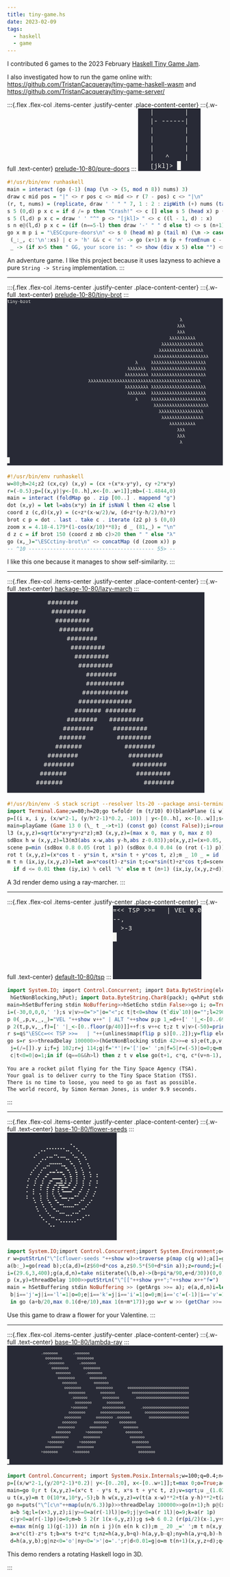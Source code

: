 ```yaml
---
title: tiny-game.hs
date: 2023-02-09
tags:
  - haskell
  - game
---
```


I contributed 6 games to the 2023 February [Haskell Tiny Game Jam](https://github.com/haskell-game/tiny-games-hs).

I also investigated how to run the game online with: https://github.com/TristanCacqueray/tiny-game-haskell-wasm and https://github.com/TristanCacqueray/tiny-game-server/

:::{.flex .flex-col .items-center .justify-center .place-content-center}
:::{.w-full .text-center}
[prelude-10-80/pure-doors](https://github.com/haskell-game/tiny-games-hs/tree/main/prelude/pure-doors)
:::
![pure-doors](../static/pure-doors.png)

```haskell
#!/usr/bin/env runhaskell
main = interact (go (-1) (map (\n -> (5, mod n 8)) nums) 3)
draw c mid pos = "|" <> r pos c <> mid <> r (7 - pos) c <> "|\n"
(r, t, nums) = (replicate, draw ' ' " " 7, 1 : 2 : zipWith (+) nums (tail nums))
s 5 (0,d) p x c = if d /= p then "Crash!" <> c [] else s 5 (head x) p (tail x) c
s 5 (l,d) p x c = draw ' ' "^" p <> "[jkl]> " <> c ((l - 1, d) : x)
s n e@(l,d) p x c = (if (n==5-l) then draw '-' " " d else t) <> s (n+1) e p x c
go x m p i = "\ESCcpure-doors\n" <> s 0 (head m) p (tail m) (\m -> case (m,i) of
 (_:_, c:'\n':xs) | c > 'h' && c < 'n' -> go (x+1) m (p + fromEnum c - 107) xs
 _ -> (if x>5 then " GG, your score is: " <> show (div x 5) else "") <> "\n")
```

An adventure game. I like this project because it uses lazyness to achieve a pure `String -> String` implementation.
:::

---

:::{.flex .flex-col .items-center .justify-center .place-content-center}
:::{.w-full .text-center}
[prelude-10-80/tiny-brot](https://github.com/haskell-game/tiny-games-hs/tree/main/prelude/tiny-brot)
:::
![tiny-brot](../static/tiny-brot.gif)

```haskell
#!/usr/bin/env runhaskell
w=80;h=24;z2 (cx,cy) (x,y) = (cx +(x*x-y*y), cy +2*x*y)
r=(-0.5);p=[(x,y)|y<-[0..h],x<-[0..w+1]];mb=(-1.4844,0)
main = interact (foldMap go . zip [00..] . mappend "g")
dot (x,y) = let l=abs(x*y) in if isNaN l then 42 else l
coord z (c,d)(x,y) = (c+z*(x-w/2)/w, (d+z*(y-h/2)/h)*r)
brot c p = dot . last . take c . iterate (z2 p) $ (0,0)
zoom x = 4.18-4.179*(1-cos(x/10)**8); d _ (81,_) = "\n"
d z c = if brot 150 (coord z mb c)>20 then " " else "λ"
go (x,_)="\ESCctiny-brot\n" <> concatMap (d (zoom x)) p
-- ^10 ----------------------------------------- 55> --
```

I like this one because it manages to show self-similarity.
:::

---

:::{.flex .flex-col .items-center .justify-center .place-content-center}
:::{.w-full .text-center}
[hackage-10-80/lazy-march](https://github.com/haskell-game/tiny-games-hs/tree/main/hackage/lazy-march)
:::
![lazy-march](../static/lazy-march.gif)

```haskell
#!/usr/bin/env -S stack script --resolver lts-20 --package ansi-terminal-game
import Terminal.Game;w=80;h=20;go t=foldr (m (t/10) 0)(blankPlane (i w) (i h)) p
p=[(i x, i y, (x/w*2-1, (y/h*2-1)*0.2, -10)) | y<-[0..h], x<-[0..w]];s=sin;c=cos
main=playGame (Game 13 0 (\_ t _->t+1) (const go) (const False));i=round
l3 (x,y,z)=sqrt(x*x+y*y+z*z);m3 (x,y,z)=(max x 0, max y 0, max z 0)
sdBox h w (x,y,z)=l3(m3(abs x-w,abs y-h,abs z-0.03));o(x,y,z)=(x+0.05, y-0.4, z)
scene p=min (sdBox 0.8 0.05 (rot 1 p)) (sdBox 0.4 0.04 (o (rot (-1) p)))
rot t (x,y,z)=(x*cos t - y*sin t, x*sin t + y*cos t, z);m _ 10 _ = id
m t n (ix,iy,(x,y,z))=let a=x*cos(t)-z*sin t;c=x*sin(t)+z*cos t;d=scene(a,y,c)in
  if d <= 0.01 then (iy,ix) % cell '%' else m t (n+1) (ix,iy,(x,y,z+d))
```

A 3d render demo using a ray-marcher.
:::

---

:::{.flex .flex-col .items-center .justify-center .place-content-center}
:::{.w-full .text-center}
[default-10-80/tsp](https://github.com/haskell-game/tiny-games-hs/tree/main/default/tsp)
:::
![tsp](../static/tsp.gif)

```haskell
import System.IO; import Control.Concurrent; import Data.ByteString(elemIndices,
 hGetNonBlocking,hPut); import Data.ByteString.Char8(pack); q=hPut stdout . pack
main=hSetBuffering stdin NoBuffering>>hSetEcho stdin False>>go i; o=True; m=max;
i=(-30,0,0,0,' ');s v|v>=0=">"|o="<";c t|t<0=show (t`div`10)|o="";l=2900;d="--,"
p 0(_,p,v,_,_)="VEL "++show v++" | ALT "++show p;p 1_=d++[' '|_<-[0..69]]++"~|~"
p 2(t,p,v,_,f)=[' '|_<-[0..floor(p/40)]]++f:s v++c t;z t v|v>(-50)=print t|o=q""
r s=q$"\ESCc=<< TSP >>=   | "++(unlines$map(flip p s)[0..2]);y=flip elemIndices;
go s=r s>>threadDelay 100000>>(hGetNonBlocking stdin 42>>=e s);e(t,p,v,h,_)i=let
 j=(/=[]).y i;f=j 102;r=j 114;g|f='*'|r='['|o=' ';n|f=5|r=(-5)|o=0;q=m 0(p+v-1);
 c|t<0=0|o=1;in if (q==0&&h>l) then z t v else go(t+1, c*q, c*(v+n-1), m h p, g)
```

```
You are a rocket pilot flying for the Tiny Space Agency (TSA).
Your goal is to deliver curry to the Tiny Space Station (TSS).
There is no time to loose, you need to go as fast as possible.
The world record, by Simon Kerman Jones, is under 9.9 seconds.
```
:::

---

:::{.flex .flex-col .items-center .justify-center .place-content-center}
:::{.w-full .text-center}
[base-10-80/flower-seeds](https://github.com/haskell-game/tiny-games-hs/tree/main/base/flower-seeds)
:::
![flower-seeds](../static/flower-seeds.png)

```haskell
import System.IO;import Control.Concurrent;import System.Environment;o=True
r w=putStrLn("\^[cflower-seeds "++show w)>>traverse p(map c(g w));a[]=go i
a(b:_)=go(read b);c(a,d)=(z$60+d*cos a,z$0.5*(50+d*sin a));z=round;j=(-1)
i=(29.6,3,400);g(a,d,n)=take n$iterate(\(b,e)->(b+pi*a/90,e+d/30))(0,0)
p (x,y)=threadDelay 1000>>putStrLn("\^[["++show y++";"++show x++"f❤")
main = hSetBuffering stdin NoBuffering >> (getArgs >>= a); e(a,d,n)i=let
 b|i=='j'=j|i=='l'=1|o=0;e|i=='k'=j|i=='i'=1|o=0;m|i=='c'=(-1)|i=='v'=1|o=0
 in go (a+b/20,max 0.1(d+e/10),max 1(n+m*17));go w=r w >> (getChar >>= e w)
```

Use this game to draw a flower for your Valentine.
:::

---

:::{.flex .flex-col .items-center .justify-center .place-content-center}
:::{.w-full .text-center}
[base-10-80/lambda-ray](https://github.com/haskell-game/tiny-games-hs/tree/main/base/lambda-ray)
:::
![lambda-ray](../static/lambda-ray.gif)

```haskell
import Control.Concurrent; import System.Posix.Internals;w=100;q=0.4;n=min;c=cos
p=[(x/w*2-1,(y/20*2-1)*0.2)| y<-[0..20], x<-[0..w+1]];t=max 0;o=True;a=abs;s=sin
main=go 0;r t (x,y,z)=(x*c t - y*s t, x*s t + y*c t, z);v=sqrt;u _(1.02,_)= '\n'
u t(x,y)=m t 0(10*x,10*y,-5);b h w(x,y,z)=v(t(a x-w)**2+t(a y-h)**2+t(a z-q)**2)
go n=puts("\^[c\n"++map(u(n/6.3))p)>>threadDelay 100000>>go(n+1);h p@(x,y,z)=let
 a=b 5q;l=(x+3,y,z);i|y>=0=a(r(-1)l)|o=9;j|y<0=a(r 1l)|o=9;k=a(r 1p)
 c|y>0=a(r(-1)p)|o=9;m=b 5 2(r 1(x-6,y,z));g s=b 6 0.2 (r(pi/2)(x-1,y+s*q,z))
 e=max m(n(g 1)(g(-1))) in n(n i j)(n e(n k c));m _ 20 _=' ';m t n(x,y,z)=let
 a=x*c(t)-z*s t;b=x*s t+z*c t;nz=h(a,y,b+q)-h(a,y,b-q);ny=h(a,y+q,b)-h(a,y-q,b)
 d=h(a,y,b);g|nz<0='o'|ny<0='>'|o='.';r|d<0.01=g|o=m t(n+1)(x,y,z+d);q=0.001in r
```

This demo renders a rotating Haskell logo in 3D.

:::
